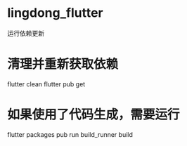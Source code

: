 # lingdong_flutter


运行依赖更新
# 清理并重新获取依赖
flutter clean
flutter pub get

# 如果使用了代码生成，需要运行
flutter packages pub run build_runner build
